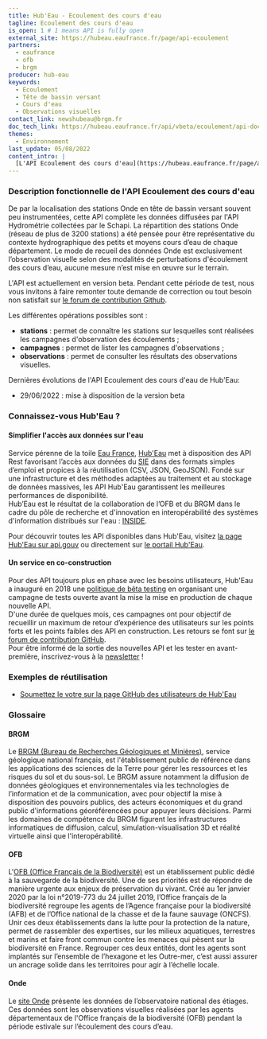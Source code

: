 ```yaml
---
title: Hub'Eau - Ecoulement des cours d'eau
tagline: Ecoulement des cours d'eau
is_open: 1 # 1 means API is fully open
external_site: https://hubeau.eaufrance.fr/page/api-ecoulement
partners:
  - eaufrance
  - ofb
  - brgm
producer: hub-eau
keywords:
  - Ecoulement
  - Tête de bassin versant
  - Cours d'eau
  - Observations visuelles
contact_link: newshubeau@brgm.fr
doc_tech_link: https://hubeau.eaufrance.fr/api/vbeta/ecoulement/api-docs
themes:
  - Environnement
last_update: 05/08/2022
content_intro: |
  [L'API Ecoulement des cours d'eau](https://hubeau.eaufrance.fr/page/api-ecoulement) diffuse les données de l’observatoire national des étiages, [Onde](https://onde.eaufrance.fr/). Ces données résultent d'observations visuelles de l’écoulement des petits et moyens cours d’eau réalisées par les agents départementaux de l'Office français de la biodiversité (OFB) pendant la période estivale. Elles couvrent la France hexagonale (Corse comprise) et plus de 10 ans de collecte. 
---
```


### Description fonctionnelle de l'API Ecoulement des cours d'eau

De par la localisation des stations Onde en tête de bassin versant souvent peu instrumentées, cette API complète les données diffusées par l'API Hydrométrie collectées par le Schapi. La répartition des stations Onde (réseau de plus de 3200 stations) a été pensée pour être représentative du contexte hydrographique des petits et moyens cours d’eau de chaque département. Le mode de recueil des données Onde est exclusivement l’observation visuelle selon des modalités de perturbations d'écoulement des cours d’eau, aucune mesure n’est mise en œuvre sur le terrain.

L'API est actuellement en version beta. Pendant cette période de test, nous vous invitons à faire remonter toute demande de correction ou tout besoin non satisfait sur [le forum de contribution Github](http://github.com/BRGM/hubeau/issues).
 
Les différentes opérations possibles sont :
- **stations** : permet de connaître les stations sur lesquelles sont réalisées les campagnes d'observation des écoulements ;  
- **campagnes** : permet de lister les campagnes d'observations ;  
- **observations** : permet de consulter les résultats des observations visuelles. 

Dernières évolutions de l'API Ecoulement des cours d'eau de Hub'Eau:
- 29/06/2022 : mise à disposition de la version beta  

### Connaissez-vous Hub'Eau ?

#### Simplifier l'accès aux données sur l'eau

Service pérenne de la toile [Eau France](https://www.eaufrance.fr), [Hub'Eau](https://hubeau.eaufrance.fr/) met à disposition des API Rest favorisant l’accès aux données du [SIE](https://www.eaufrance.fr/donnees) dans des formats simples d’emploi et propices à la réutilisation (CSV, JSON, GeoJSON).
Fondé sur une infrastructure et des méthodes adaptées au traitement et au stockage de données massives, les API Hub'Eau garantissent les meilleures performances de disponibilité.  
Hub’Eau est le résultat de la collaboration de l’OFB et du BRGM dans le cadre du pôle de recherche et d'innovation en interopérabilité des systèmes d'information distribués sur l'eau : [INSIDE](http://www.pole-inside.fr/fr).  

Pour découvrir toutes les API disponibles dans Hub'Eau, visitez [la page Hub'Eau sur api.gouv](https://api.gouv.fr/producteurs/hub-eau) ou directement sur [le portail Hub'Eau](https://hubeau.eaufrance.fr/page/apis).  

#### Un service en co-construction

Pour des API toujours plus en phase avec les besoins utilisateurs, Hub'Eau a inauguré en 2018 une [politique de bêta testing](https://hubeau.eaufrance.fr/page/apis) en organisant une campagne de tests ouverte avant la mise la mise en production de chaque nouvelle API.  
D'une durée de quelques mois, ces campagnes ont pour objectif de recueillir un maximum de retour d’expérience des utilisateurs sur les points forts et les points faibles des API en construction. Les retours se font sur [le forum de contribution GitHub](http://github.com/BRGM/hubeau/issues).  
Pour être informé de la sortie des nouvelles API et les tester en avant-première, inscrivez-vous à la [newsletter](https://hubeau.eaufrance.fr/newsletter) !

### Exemples de réutilisation

- [Soumettez le votre sur la page GitHub des utilisateurs de Hub'Eau](https://github.com/BRGM/hubeau)

### Glossaire

#### BRGM

Le [BRGM (Bureau de Recherches Géologiques et Minières)](http://www.brgm.fr/), service géologique national français, est l'établissement public de référence dans les applications des sciences de la Terre pour gérer les ressources et les risques du sol et du sous-sol. Le BRGM assure notamment la diffusion de données géologiques et environnementales via les technologies de l’information et de la communication, avec pour objectif la mise à disposition des pouvoirs publics, des acteurs économiques et du grand public d'informations géoréférencées pour appuyer leurs décisions. Parmi les domaines de compétence du BRGM figurent les infrastructures informatiques de diffusion, calcul, simulation-visualisation 3D et réalité virtuelle ainsi que l'interopérabilité.

#### OFB

L'[OFB (Office Français de la Biodiversité)](https://ofb.gouv.fr/) est un établissement public dédié à la sauvegarde de la biodiversité. Une de ses priorités est de répondre de manière urgente aux enjeux de préservation du vivant. Créé au 1er janvier 2020 par la loi n°2019-773 du 24 juillet 2019, l’Office français de la biodiversité regroupe les agents de l’Agence française pour la biodiversité (AFB) et de l’Office national de la chasse et de la faune sauvage (ONCFS). Unir ces deux établissements dans la lutte pour la protection de la nature, permet de rassembler des expertises, sur les milieux aquatiques, terrestres et marins et faire front commun contre les menaces qui pèsent sur la biodiversité en France. Regrouper ces deux entités, dont les agents sont implantés sur l’ensemble de l’hexagone et les Outre-mer, c’est aussi assurer un ancrage solide dans les territoires pour agir à l’échelle locale.

#### Onde

Le [site Onde](https://onde.eaufrance.fr/) présente les données de l’observatoire national des étiages. Ces données sont les observations visuelles réalisées par les agents départementaux de l'Office français de la biodiversité (OFB) pendant la période estivale sur l’écoulement des cours d’eau.
